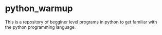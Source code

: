 # python_warmup

This is a repository of begginer level programs in python to get familiar with the python programming language.

